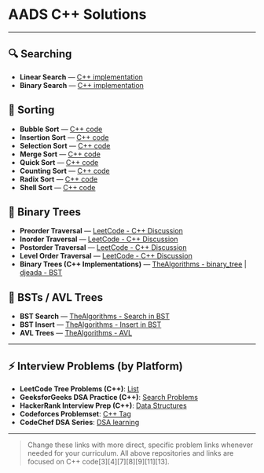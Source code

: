 # AADS C++ Solutions

---

## 🔍 Searching

- **Linear Search** — [C++ implementation](https://github.com/TheAlgorithms/C-Plus-Plus/blob/master/searching/linear_search.cpp)
- **Binary Search** — [C++ implementation](https://github.com/TheAlgorithms/C-Plus-Plus/blob/master/searching/binary_search.cpp)

## 🔢 Sorting

- **Bubble Sort** — [C++ code](https://github.com/TheAlgorithms/C-Plus-Plus/blob/master/sorting/BubbleSort.cpp)
- **Insertion Sort** — [C++ code](https://github.com/TheAlgorithms/C-Plus-Plus/blob/master/sorting/InsertionSort.cpp)
- **Selection Sort** — [C++ code](https://github.com/TheAlgorithms/C-Plus-Plus/blob/master/sorting/SelectionSort.cpp)
- **Merge Sort** — [C++ code](https://github.com/TheAlgorithms/C-Plus-Plus/blob/master/sorting/MergeSort.cpp)
- **Quick Sort** — [C++ code](https://github.com/TheAlgorithms/C-Plus-Plus/blob/master/sorting/QuickSort.cpp)
- **Counting Sort** — [C++ code](https://github.com/TheAlgorithms/C-Plus-Plus/blob/master/sorting/CountingSort.cpp)
- **Radix Sort** — [C++ code](https://github.com/TheAlgorithms/C-Plus-Plus/blob/master/sorting/RadixSort.cpp)
- **Shell Sort** — [C++ code](https://github.com/TheAlgorithms/C-Plus-Plus/blob/master/sorting/ShellSort.cpp)

## 🌳 Binary Trees

- **Preorder Traversal** — [LeetCode - C++ Discussion](https://leetcode.com/problems/binary-tree-preorder-traversal/discuss/)
- **Inorder Traversal** — [LeetCode - C++ Discussion](https://leetcode.com/problems/binary-tree-inorder-traversal/discuss/)
- **Postorder Traversal** — [LeetCode - C++ Discussion](https://leetcode.com/problems/binary-tree-postorder-traversal/discuss/)
- **Level Order Traversal** — [LeetCode - C++ Discussion](https://leetcode.com/problems/binary-tree-level-order-traversal/discuss/)
- **Binary Trees (C++ Implementations)** — [TheAlgorithms - binary_tree](https://github.com/TheAlgorithms/C-Plus-Plus/tree/master/data_structures/binary_tree) | [djeada - BST](https://github.com/djeada/Algorithms-And-Data-Structures/tree/main/src/cpp/trees)

## 🌲 BSTs / AVL Trees

- **BST Search** — [TheAlgorithms - Search in BST](https://github.com/TheAlgorithms/C-Plus-Plus/blob/master/data_structures/binary_search_tree.cpp)
- **BST Insert** — [TheAlgorithms - Insert in BST](https://github.com/TheAlgorithms/C-Plus-Plus/blob/master/data_structures/binary_search_tree.cpp)
- **AVL Trees** — [TheAlgorithms - AVL](https://github.com/TheAlgorithms/C-Plus-Plus/blob/master/data_structures/avl_tree.cpp)

---

## ⚡ Interview Problems (by Platform)

- **LeetCode Tree Problems (C++)**: [List](https://leetcode.com/problemset/all/?tags=tree&difficulty=all&page=1&listId=xyz)
- **GeeksforGeeks DSA Practice (C++)**: [Search Problems](https://www.geeksforgeeks.org/searching-algorithms/?ref=lbp)
- **HackerRank Interview Prep (C++)**: [Data Structures](https://www.hackerrank.com/domains/data-structures)
- **Codeforces Problemset**: [C++ Tag](https://codeforces.com/problemset?tags=c++)
- **CodeChef DSA Series**: [DSA learning](https://www.codechef.com/LEARNDSA/)

---

> Change these links with more direct, specific problem links whenever needed for your curriculum. All above repositories and links are focused on C++ code[3][4][7][8][9][11][13].
